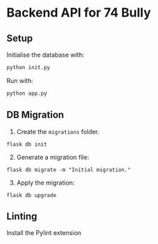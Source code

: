 # Backend API for 74 Bully

## Setup

Initialise the database with:

```bash
python init.py
```

Run with:

```bash
python app.py
```

## DB Migration

1. Create the `migrations` folder.
```
flask db init
```
2. Generate a migration file:
```
flask db migrate -m "Initial migration."
```
3. Apply the migration:
```
flask db upgrade
```

## Linting

Install the Pylint extension
